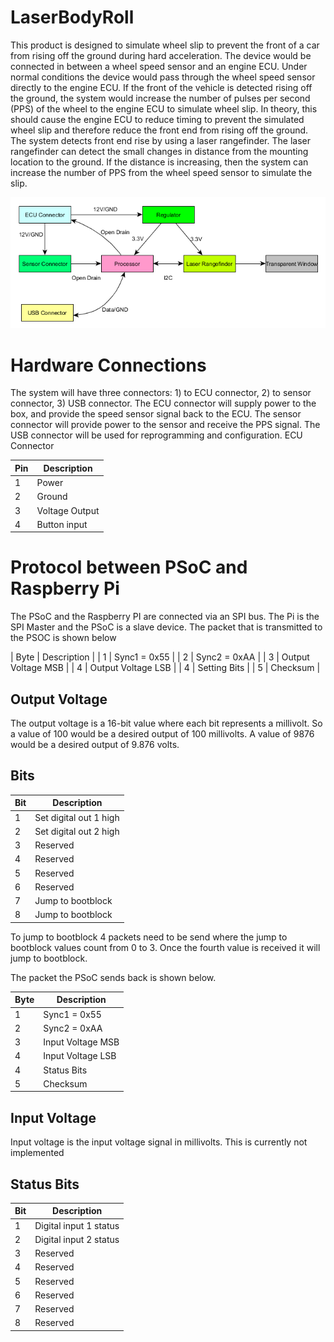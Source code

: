 # LaserBodyRoll

This product is designed to simulate wheel slip to prevent the front of a car from rising off the ground during hard acceleration. The device would be connected in between a wheel speed sensor and an engine ECU. Under normal conditions the device would pass through the wheel speed sensor directly to the engine ECU. If the front of the vehicle is detected rising off the ground, the system would increase the number of pulses per second (PPS) of the wheel to the engine ECU to simulate wheel slip. In theory, this should cause the engine ECU to reduce timing to prevent the simulated wheel slip and therefore reduce the front end from rising off the ground.
The system detects front end rise by using a laser rangefinder. The laser rangefinder can detect the small changes in distance from the mounting location to the ground. If the distance is increasing, then the system can increase the number of PPS from the wheel speed sensor to simulate the slip.

![Architecture](https://github.com/nlbutts/LaserBodyRoll/blob/master/Documentation/Architecture.bmp "High Level Architecture")


# Hardware Connections
The system will have three connectors: 1) to ECU connector, 2) to sensor connector, 3) USB connector. The ECU connector will supply power to the box, and provide the speed sensor signal back to the ECU. The sensor connector will provide power to the sensor and receive the PPS signal. The USB connector will be used for reprogramming and configuration.
ECU Connector

| Pin | Description     |
| --- | -----------     |
| 1   | Power           |
| 2   | Ground          |
| 3   | Voltage Output  |
| 4   | Button input    |

# Protocol between PSoC and Raspberry Pi
The PSoC and the Raspberry PI are connected via an SPI bus. The Pi is the SPI Master and the PSoC is a slave device. The packet that is transmitted to the PSOC is shown below

| Byte | Description |
| 1    | Sync1 = 0x55 |
| 2    | Sync2 = 0xAA |
| 3    | Output Voltage MSB |
| 4    | Output Voltage LSB |
| 4    | Setting Bits |
| 5    | Checksum |

## Output Voltage
The output voltage is a 16-bit value where each bit represents a millivolt. So a value of 100 would be a desired output of 100 millivolts. A value of 9876 would be a desired output of 9.876 volts.

## Bits

| Bit | Description |
| --- | ------------|
| 1   | Set digital out 1 high |
| 2   | Set digital out 2 high |
| 3   | Reserved |
| 4   | Reserved |
| 5   | Reserved |
| 6   | Reserved |
| 7   | Jump to bootblock |
| 8   | Jump to bootblock |

To jump to bootblock 4 packets need to be send where the jump to bootblock values count from 0 to 3. Once the fourth value is received it will jump to bootblock.

The packet the PSoC sends back is shown below.

| Byte | Description |
| ---- | ------------|
| 1    | Sync1 = 0x55 |
| 2    | Sync2 = 0xAA |
| 3    | Input Voltage MSB |
| 4    | Input Voltage LSB |
| 4    | Status Bits |
| 5    | Checksum |

## Input Voltage
Input voltage is the input voltage signal in millivolts. This is currently not implemented

## Status Bits
| Bit | Description |
| --- | ------------|
| 1   | Digital input 1 status |
| 2   | Digital input 2 status |
| 3   | Reserved |
| 4   | Reserved |
| 5   | Reserved |
| 6   | Reserved |
| 7   | Reserved |
| 8   | Reserved |
